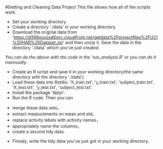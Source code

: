 #Getting and Cleaning Data Project
This file shows how all of the scripts work.  
* Set your working directory.
* Create a directory './data' in your working directory.
* Download the original data from 'https://d396qusza40orc.cloudfront.net/getdata%2Fprojectfiles%2FUCI%20HAR%20Dataset.zip' and then unzip it. Save the data in the directory './data' which you've just created.  

*You can do the above with the code in the 'run_analysis.R' or you can do it mannually.*  

* Create an R script and save it in your working directory(the same directory with the directory './data').
* Load these data into Rstdio: 'X_train.txt', 'y_train.txt', 'subject_train.txt', 'X_test.txt', 'y_test.txt', 'subject_test.txt'.
* Install the package 'dplyr'.
* Run the R code. Then you can  
 + merge these data sets，
 + extract measurements on mean and std，
 + replace activity labels with activity names，
 + appropriately name the columns，
 + create a second tidy data.
* Finnaly, write the tidy data you've just got in your working directory.
